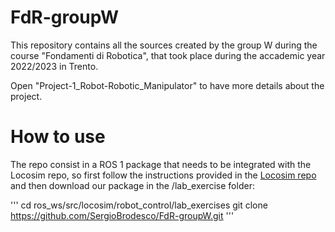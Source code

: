 # FdR-groupW

This repository contains all the sources created by the group W during the course "Fondamenti di Robotica", that took place during the accademic year 2022/2023 in Trento.

Open "Project-1_Robot-Robotic_Manipulator" to have more details about the project.

# How to use

The repo consist in a ROS 1 package that needs to be integrated with the Locosim repo, so first follow the instructions provided in the [Locosim repo](https://github.com/mfocchi/locosim) and then download our package in the /lab_exercise folder:

'''
cd ros_ws/src/locosim/robot_control/lab_exercises
git clone https://github.com/SergioBrodesco/FdR-groupW.git
'''

